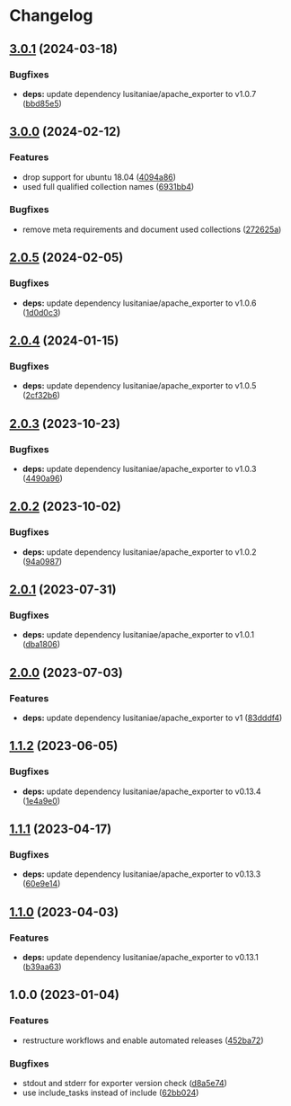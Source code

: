 # Changelog

## [3.0.1](https://github.com/rolehippie/apache/compare/v3.0.0...v3.0.1) (2024-03-18)


### Bugfixes

* **deps:** update dependency lusitaniae/apache_exporter to v1.0.7 ([bbd85e5](https://github.com/rolehippie/apache/commit/bbd85e5ef8ef37588db0c5c4c5d1e9fd8abc0926))

## [3.0.0](https://github.com/rolehippie/apache/compare/v2.0.5...v3.0.0) (2024-02-12)


### Features

* drop support for ubuntu 18.04 ([4094a86](https://github.com/rolehippie/apache/commit/4094a869dbd72ed8f6494f2560b49048a2f98bca))
* used full qualified collection names ([6931bb4](https://github.com/rolehippie/apache/commit/6931bb4abb1f968efc9fb71b6f1dab59d5af425e))


### Bugfixes

* remove meta requirements and document used collections ([272625a](https://github.com/rolehippie/apache/commit/272625aa77dfe2c6a296c41e1584dd871b08c9ca))

## [2.0.5](https://github.com/rolehippie/apache/compare/v2.0.4...v2.0.5) (2024-02-05)


### Bugfixes

* **deps:** update dependency lusitaniae/apache_exporter to v1.0.6 ([1d0d0c3](https://github.com/rolehippie/apache/commit/1d0d0c3eeb6b905c66b5d88d7bd1125601a6c5d5))

## [2.0.4](https://github.com/rolehippie/apache/compare/v2.0.3...v2.0.4) (2024-01-15)


### Bugfixes

* **deps:** update dependency lusitaniae/apache_exporter to v1.0.5 ([2cf32b6](https://github.com/rolehippie/apache/commit/2cf32b61e3eaeacf04276f004d65758243ea333a))

## [2.0.3](https://github.com/rolehippie/apache/compare/v2.0.2...v2.0.3) (2023-10-23)


### Bugfixes

* **deps:** update dependency lusitaniae/apache_exporter to v1.0.3 ([4490a96](https://github.com/rolehippie/apache/commit/4490a96dd4fd81faa90726709b2ccea19c596adc))

## [2.0.2](https://github.com/rolehippie/apache/compare/v2.0.1...v2.0.2) (2023-10-02)


### Bugfixes

* **deps:** update dependency lusitaniae/apache_exporter to v1.0.2 ([94a0987](https://github.com/rolehippie/apache/commit/94a09870aa629ad10c87f202cbb0953276d3db68))

## [2.0.1](https://github.com/rolehippie/apache/compare/v2.0.0...v2.0.1) (2023-07-31)


### Bugfixes

* **deps:** update dependency lusitaniae/apache_exporter to v1.0.1 ([dba1806](https://github.com/rolehippie/apache/commit/dba18060dad49845f59ce4bb13e48793ea3306f0))

## [2.0.0](https://github.com/rolehippie/apache/compare/v1.1.2...v2.0.0) (2023-07-03)


### Features

* **deps:** update dependency lusitaniae/apache_exporter to v1 ([83dddf4](https://github.com/rolehippie/apache/commit/83dddf431299a1b317f8d22434cdbb2bf72eb8ee))

## [1.1.2](https://github.com/rolehippie/apache/compare/v1.1.1...v1.1.2) (2023-06-05)


### Bugfixes

* **deps:** update dependency lusitaniae/apache_exporter to v0.13.4 ([1e4a9e0](https://github.com/rolehippie/apache/commit/1e4a9e0832e207e36716e9b017d26e575b26fe05))

## [1.1.1](https://github.com/rolehippie/apache/compare/v1.1.0...v1.1.1) (2023-04-17)


### Bugfixes

* **deps:** update dependency lusitaniae/apache_exporter to v0.13.3 ([60e9e14](https://github.com/rolehippie/apache/commit/60e9e14efaf858e1b955fc135b426edda8a20be9))

## [1.1.0](https://github.com/rolehippie/apache/compare/v1.0.0...v1.1.0) (2023-04-03)


### Features

* **deps:** update dependency lusitaniae/apache_exporter to v0.13.1 ([b39aa63](https://github.com/rolehippie/apache/commit/b39aa63b342f5ac51559f0ef19125ed613719ead))

## 1.0.0 (2023-01-04)


### Features

* restructure workflows and enable automated releases ([452ba72](https://github.com/rolehippie/apache/commit/452ba72414c484e0964adfde0cc4b35e39f531df))


### Bugfixes

* stdout and stderr for exporter version check ([d8a5e74](https://github.com/rolehippie/apache/commit/d8a5e746ce8fda104d641b4a688f936e59b9d0be))
* use include_tasks instead of include ([62bb024](https://github.com/rolehippie/apache/commit/62bb024348b4e386676df7a86b4370e96b0943d8))
